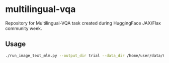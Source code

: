 # multilingual-vqa
Repository for Multilingual-VQA task created during HuggingFace JAX/Flax community week.



## Usage

```sh
./run_image_text_mlm.py --output_dir trial --data_dir /home/user/data/CC12M/images --train_file /home/user/data/CC12M/val_file.tsv --validation_file /home/user/data/CC12M/val_file.tsv

```